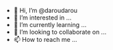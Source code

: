- 👋 Hi, I’m @daroudarou
- 👀 I’m interested in ...
- 🌱 I’m currently learning ...
- 💞️ I’m looking to collaborate on ...
- 📫 How to reach me ...

<!---
daroudarou/daroudarou is a ✨ special ✨ repository because its `README.md` (this file) appears on your GitHub profile.
You can click the Preview link to take a look at your changes.
--->
